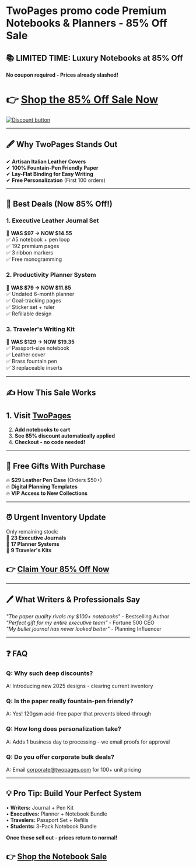 
# TwoPages promo code Premium Notebooks &amp; Planners - 85% Off Sale

## **📚 LIMITED TIME: Luxury Notebooks at 85% Off**  
**No coupon required - Prices already slashed!**  

# 👉 **[Shop the 85% Off Sale Now](https://twopages.pxf.io/daMLXk)**  

[![Discount button](https://github.com/user-attachments/assets/cb15fb41-4e8c-475d-a85c-f1c491e9b7a9)](https://twopages.pxf.io/daMLXk)

---

## **🖋️ Why TwoPages Stands Out**  
✔ **Artisan Italian Leather Covers**  
✔ **100% Fountain-Pen Friendly Paper**  
✔ **Lay-Flat Binding for Easy Writing**  
✔ **Free Personalization** (First 100 orders)  

---

## **📌 Best Deals (Now 85% Off!)**  

### **1. Executive Leather Journal Set**  
📌 **WAS $97 → NOW $14.55**  
✅ A5 notebook + pen loop  
✅ 192 premium pages  
✅ 3 ribbon markers  
✅ Free monogramming  

### **2. Productivity Planner System**  
📌 **WAS $79 → NOW $11.85**  
✅ Undated 6-month planner  
✅ Goal-tracking pages  
✅ Sticker set + ruler  
✅ Refillable design  

### **3. Traveler's Writing Kit**  
📌 **WAS $129 → NOW $19.35**  
✅ Passport-size notebook  
✅ Leather cover  
✅ Brass fountain pen  
✅ 3 replaceable inserts  

---

## **✍️ How This Sale Works**  
## 1. **Visit [TwoPages](https://twopages.pxf.io/daMLXk)**  
2. **Add notebooks to cart**  
3. **See 85% discount automatically applied**  
4. **Checkout - no code needed!**  

---

## **🎁 Free Gifts With Purchase**  
🔥 **$29 Leather Pen Case** (Orders $50+)  
🔥 **Digital Planning Templates**  
🔥 **VIP Access to New Collections**  

---

## **⏰ Urgent Inventory Update**  
Only remaining stock:  
📖 **23 Executive Journals**  
📖 **17 Planner Systems**  
📖 **9 Traveler's Kits**  

## 👉 **[Claim Your 85% Off Now](https://twopages.pxf.io/daMLXk)**  

---

## **🖊️ What Writers & Professionals Say**  
*"The paper quality rivals my $100+ notebooks"* - Bestselling Author  
*"Perfect gift for my entire executive team"* - Fortune 500 CEO  
*"My bullet journal has never looked better"* - Planning Influencer  

---

## **❓ FAQ**  

### **Q: Why such deep discounts?**  
A: Introducing new 2025 designs - clearing current inventory  

### **Q: Is the paper really fountain-pen friendly?**  
A: Yes! 120gsm acid-free paper that prevents bleed-through  

### **Q: How long does personalization take?**  
A: Adds 1 business day to processing - we email proofs for approval  

### **Q: Do you offer corporate bulk deals?**  
A: Email corporate@twopages.com for 100+ unit pricing  

---

## **💡 Pro Tip: Build Your Perfect System**  
• **Writers:** Journal + Pen Kit  
• **Executives:** Planner + Notebook Bundle  
• **Travelers:** Passport Set + Refills  
• **Students:** 3-Pack Notebook Bundle  

**Once these sell out - prices return to normal!**  

## 👉 **[Shop the Notebook Sale](https://twopages.pxf.io/daMLXk)**  

